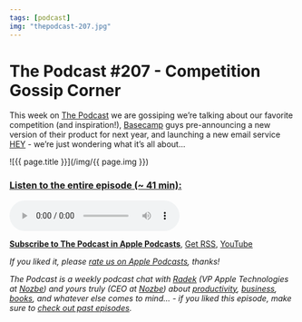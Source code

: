 ```yaml
---
tags: [podcast]
img: "thepodcast-207.jpg"
---
```


# The Podcast #207 - Competition Gossip Corner

This week on [The Podcast][p] we are gossiping we’re talking about our favorite competition (and inspiration!), [Basecamp](https://basecamp.com) guys pre-announcing a new version of their product for next year, and launching a new email service [HEY](https://hey.com) - we’re just wondering what it’s all about...

<!--More-->

![{{ page.title }}](/img/{{ page.img }})

### [Listen to the entire episode (~ 41 min):][e]

<audio controls>
<source src="https://files.nozbe.com/podcast/207.mp3" type="audio/mpeg">
</audio>

**[Subscribe to The Podcast in Apple Podcasts][i]**, [Get RSS][rss], [YouTube][y]

*If you liked it, please [rate us on Apple Podcasts][i], thanks!*

*The Podcast is a weekly podcast chat with [Radek][r] (VP Apple Technologies at [Nozbe][n]) and yours truly (CEO at [Nozbe][n]) about [productivity](/tag/productivity), [business](/tag/business), [books](/tag/books), and whatever else comes to mind... - if you liked this episode, make sure to [check out past episodes](/tag/podcast).*

[y]: https://www.youtube.com/channel/UCkWk8xKe3pq_87io7CXBCgQ
[rss]: https://thepodcast.fm/episodes?format=RSS
[e]: https://thepodcast.fm/episodes/207

[p]: https://thepodcast.fm/
[n]: https://nozbe.com/
[r]: https://radex.io/
[i]: https://itunes.apple.com/podcast/the-podcast/id1012329770
[o]: https://ipadonly.com

[pm]: http://productivemag.com/